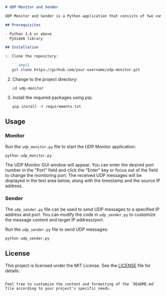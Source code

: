 ```markdown
# UDP Monitor and Sender

UDP Monitor and Sender is a Python application that consists of two components: a monitor (`main.py`) and a sender (`udp_sender.py`). The monitor component listens for UDP messages on a specific port and displays them in a graphical user interface (GUI). The sender component sends UDP messages to a specified IP address and port.

## Prerequisites

- Python 3.6 or above
- PySide6 library

## Installation

1. Clone the repository:

   ```shell
   git clone https://github.com/your-username/udp-monitor.git
   ```

2. Change to the project directory:

   ```shell
   cd udp-monitor
   ```

3. Install the required packages using pip:

   ```shell
   pip install -r requirements.txt
   ```

## Usage

### Monitor

Run the `udp_monitor.py` file to start the UDP Monitor application:

```shell
python udp_monitor.py
```

The UDP Monitor GUI window will appear. You can enter the desired port number in the "Port" field and click the "Enter" key or focus out of the field to change the monitoring port. The received UDP messages will be displayed in the text area below, along with the timestamp and the source IP address.

### Sender

The `udp_sender.py` file can be used to send UDP messages to a specified IP address and port. You can modify the code in `udp_sender.py` to customize the message content and target IP address/port.

Run the `udp_sender.py` file to send UDP messages:

```shell
python udp_sender.py
```

## License

This project is licensed under the MIT License. See the [LICENSE](LICENSE) file for details.
```

Feel free to customize the content and formatting of the `README.md` file according to your project's specific needs.